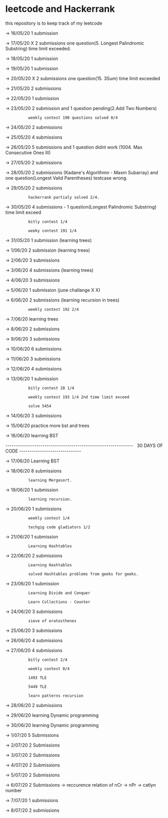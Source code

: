 # leetcode and Hackerrank
this repository is to keep track of my leetcode 

-> 16/05/20	  1 submission

-> 17/05/20 X 2 submissions one question(5. Longest Palindromic Substring) time limit exceeded.

-> 18/05/20   1 submission

-> 19/05/20   1 submission

-> 20/05/20 X 2 submissions one question(15. 3Sum) time limit exceeded

-> 21/05/20   2 submissions

-> 22/05/20   1 submission

-> 23/05/20   2 submission and 1 question pending(2.Add Two Numbers)

              weekly contest 190 questions solved 0/4 

-> 24/05/20   2 submissions

-> 25/05/20   4 submissions

-> 26/05/20   5 submissions and 1 question didnt work (1004. Max Consecutive Ones III)

-> 27/05/20   2 submissions

-> 28/05/20   2 submissions (Kadane's Algorithmn - Maxm Subarray) and one question(Longest Valid Parentheses) testcase wrong.

-> 29/05/20   2 submissions 

              hackerrank partialy solved 2/4.

-> 30/05/20   4 submissions - 1 question(Longest Palindromic Substring) time limit exceed

              bitly contest 1/4

              weeky contest 191 1/4

-> 31/05/20   1 submission (learning trees)

-> 1/06/20    2 submission (learning trees)

-> 2/06/20    3 submissions

-> 3/06/20    4 submissions (learning trees)

-> 4/06/20    3 submissions 

-> 5/06/20    1 submission (june challange X X)

-> 6/06/20    2 submissions (learning recursion in trees)

              weekly contest 192 2/4

-> 7/06/20    learning trees

-> 8/06/20    2 submissions

-> 9/06/20    3 submissions

-> 10/06/20   6 submissions

-> 11/06/20   3 submissions

-> 12/06/20   4 submissions

-> 13/06/20   1 submission

              bitly contest 28 1/4

              weekly contest 193 1/4 2nd time limit exceed

              solve 5454

-> 14/06/20   3 submissions
              
-> 15/06/20   practice more bst and trees 

-> 16/06/20   learning BST

--------------------------------------------------------------   30 DAYS OF CODE  ------------------------------
                                           


-> 17/06/20   Learning BST

-> 18/06/20   8 submissions 

              learning Mergesort.
            
-> 19/06/20   1 submission

              learning recursion.

-> 20/06/20   1 submissions

              weekly contest 1/4 

              techgig code gladiators 1/2

-> 21/06/20   1 submission

              Learning Hashtables

-> 22/06/20   2 submissions

              Learning Hashtables

              solved Hashtables problems from geeks for geeks.

-> 23/06/20   1 submission

              Learning Divide and Conquer

              Learn Collections - Counter
            
-> 24/06/20   3 submissions

              sieve of eratosthenes

-> 25/06/20   3 submissions

-> 26/06/20   4 submissions

-> 27/06/20   4 submissions

              bitly contest 2/4

              weekly contest 0/4

              1493 TLE

              5449 TLE
              
              learn patterns recursion
             
-> 28/06/20   2 submissions

-> 29/06/20   learning Dynamic programming  

-> 30/06/20   learning Dynamic programming

-> 1/07/20    5 Submissions

-> 2/07/20    2 Submissions

-> 3/07/20    2 Submissions

-> 4/07/20    2 Submissions

-> 5/07/20    2 Submissions

-> 6/07/20    2 Submissions
              -> reccurence relation of nCr
              -> nPr
              -> catlyn number

-> 7/07/20   1 submissions

-> 8/07/20   2 submissions





              